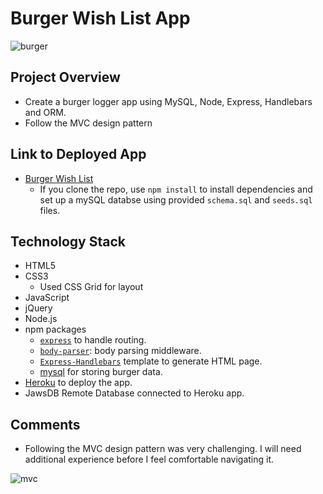 # Burger Wish List App
![burger](https://user-images.githubusercontent.com/31745567/37233921-dc79832c-23ba-11e8-9a30-a112a3d98d2f.png)


## Project Overview
* Create a burger logger app using MySQL, Node, Express, Handlebars and ORM. 
* Follow the MVC design pattern

## Link to Deployed App
* [Burger Wish List](https://burger-wish-list.herokuapp.com/)
    * If you clone the repo, use `npm install` to install dependencies and set up a mySQL databse using provided `schema.sql` and `seeds.sql` files. 

## Technology Stack
* HTML5
* CSS3
    * Used CSS Grid for layout
* JavaScript 
* jQuery
* Node.js
* npm packages
    * [`express`](https://www.npmjs.com/package/mysql) to handle routing.
    * [`body-parser`](https://www.npmjs.com/package/body-parser): body parsing middleware.
    * [`Express-Handlebars`](https://www.npmjs.com/package/express-handlebars) template to generate HTML page.
    * [mysql](https://www.npmjs.com/package/mysql) for storing burger data.
* [Heroku](https://www.heroku.com/) to deploy the app.
* JawsDB Remote Database connected to Heroku app.

## Comments
* Following the MVC design pattern was very challenging. I will need additional experience before I feel comfortable navigating it.

![mvc](https://user-images.githubusercontent.com/31745567/36998874-0527e622-2084-11e8-8920-489fb700156e.png)


